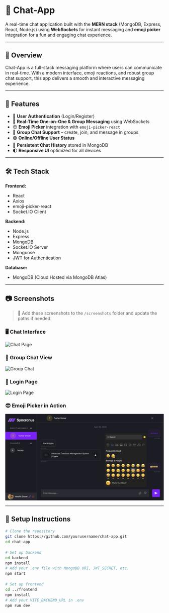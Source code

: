# 💬 Chat-App

A real-time chat application built with the **MERN stack** (MongoDB, Express, React, Node.js) using **WebSockets** for instant messaging and **emoji picker** integration for a fun and engaging chat experience.

---

## 🚀 Overview

Chat-App is a full-stack messaging platform where users can communicate in real-time. With a modern interface, emoji reactions, and robust group chat support, this app delivers a smooth and interactive messaging experience.

---

## 🧩 Features

- 🔐 **User Authentication** (Login/Register)
- 💬 **Real-Time One-on-One & Group Messaging** using WebSockets
- 😊 **Emoji Picker** integration with `emoji-picker-react`
- 👥 **Group Chat Support** – create, join, and message in groups
- 🟢 **Online/Offline User Status**
- 📜 **Persistent Chat History** stored in MongoDB
- 🌓 **Responsive UI** optimized for all devices

---

## 🛠️ Tech Stack

**Frontend:**
- React
- Axios
- emoji-picker-react
- Socket.IO Client

**Backend:**
- Node.js
- Express
- MongoDB
- Socket.IO Server
- Mongoose
- JWT for Authentication

**Database:**
- MongoDB (Cloud Hosted via MongoDB Atlas)

---

## 📷 Screenshots

> 📸 Add these screenshots to the `/screenshots` folder and update the paths if needed.

### 🖥️ Chat Interface
![Chat Page]()

### 👥 Group Chat View
![Group Chat](./screenshots/group-chat.png)

### 🔐 Login Page
![Login Page](./screenshots/login.png)

### 😎 Emoji Picker in Action
![Emoji Picker](./emojiPicker.png)

---

## 🔧 Setup Instructions

```bash
# Clone the repository
git clone https://github.com/yourusername/chat-app.git
cd chat-app

# Set up backend
cd backend
npm install
# Add your .env file with MongoDB URI, JWT_SECRET, etc.
npm start

# Set up frontend
cd ../frontend
npm install
# Add your VITE_BACKEND_URL in .env
npm run dev
